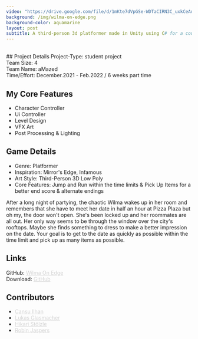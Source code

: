 ```yaml
---
video: "https://drive.google.com/file/d/1mKte7dVpGSe-WDTaCIRN3C_uxkCeAuRP/preview"
background: /img/wilma-on-edge.png
background-color: aquamarine
layout: post
subtitle: A third-person 3d platformer made in Unity using C# for a course project at HTW Berlin, Germany.
---
```


<br>
## Project Details
Project-Type: student project
<br> Team Size: 4
<br> Team Name: aMazed
<br> Time/Effort: December.2021 - Feb.2022 / 6 weeks part time

## My Core Features
* Character Controller
* Ui Controller
* Level Design
* VFX Art
* Post Processing & Lighting

## Game Details
* Genre: Platformer
* Inspiration: Mirror's Edge, Infamous
* Art Style: Third-Person 3D Low Poly
* Core Features: Jump and Run within the time limits & Pick Up Items for a better end score & alternate endings

After a long night of partying, the chaotic Wilma wakes up in her room and remembers that she have to meet her date in half an hour at Pizza Plaza but oh my, the door won't open. She's been locked up and her roommates are all out. Her only way seems to be through the window over the city's rooftops. Maybe she finds something to dress to make a better impression on the date. Your goal is to get to the date as quickly as possible within the time limit and pick up as many items as possible.

## Links
GitHub: <a href="https://github.com/shirokonto/UrbanJungle" style="color: LightGray; text-decoration: underline; ">Wilma On Edge</a>
<br> Download: <a href="https://github.com/shirokonto/UrbanJungle/releases/tag/v1.0.0" style="color: LightGray; text-decoration: underline; ">GitHub</a>

## Contributors
* <a href="https://github.com/Cansu0" style="color: LightGray; text-decoration: underline; ">Cansu Ilhan</a>
* <a href="https://github.com/lukasGlas" style="color: LightGray; text-decoration: underline; ">Lukas Glasmacher</a>
* <a href="https://github.com/shirokonto" style="color: LightGray; text-decoration: underline; ">Hikari Stölzle</a>
* <a href="https://github.com/AyuCalices" style="color: LightGray; text-decoration: underline; ">Robin Jaspers</a>
